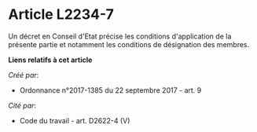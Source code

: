 # Article L2234-7

Un décret en Conseil d'Etat précise les conditions d'application de la présente partie et notamment les conditions de
désignation des membres.

**Liens relatifs à cet article**

_Créé par_:

  - Ordonnance n°2017-1385 du 22 septembre 2017 - art. 9

_Cité par_:

  - Code du travail - art. D2622-4 (V)
